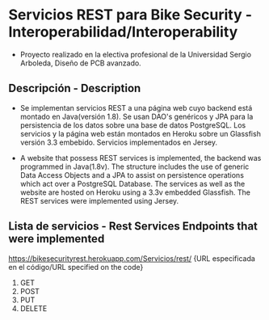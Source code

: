 # Servicios REST para Bike Security - Interoperabilidad/Interoperability
* Proyecto realizado en la electiva profesional de la Universidad Sergio Arboleda, Diseño de PCB avanzado.

## Descripción - Description
* Se implementan servicios REST a una página web cuyo backend está montado en Java(versión 1.8). Se usan DAO's genéricos y JPA para la persistencia de los datos
sobre una base de datos PostgreSQL. Los servicios y la página web están montados en Heroku sobre un Glassfish versión 3.3 embebido. Servicios implementados en Jersey. 

* A website that possess REST services is implemented, the backend was programmed in Java(1.8v). The structure includes the use of generic Data Access Objects 
and a JPA to assist on persistence operations which act over a PostgreSQL Database. The services as well as the website are hosted on Heroku using a 3.3v embedded Glassfish. The REST services were implemented using Jersey.

## Lista de servicios - Rest Services Endpoints that were implemented 
https://bikesecurityrest.herokuapp.com/Servicios/rest/ {URL especificada en el código/URL specified on the code}
1. GET
2. POST
3. PUT
4. DELETE
